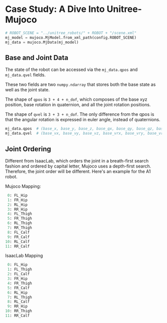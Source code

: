 # Case Study: A Dive Into Unitree-Mujoco





```python
# ROBOT_SCENE = "../unitree_robots/" + ROBOT + "/scene.xml"
mj_model = mujoco.MjModel.from_xml_path(config.ROBOT_SCENE)
mj_data = mujoco.MjData(mj_model)

```



## Base and Joint Data

The state of the robot can be accessed via the `mj_data.qpos` and `mj_data.qvel` fields.

These two fields are two `numpy.ndarray` that stores both the base state as well as the joint state.

The shape of `qpos` is `3 + 4 + n_dof`, which composes of the base xyz position, base rotation in quaternion, and all the joint rotation positions.

The shape of `qvel` is `3 + 3 + n_dof`. The only difference from the qpos is that the angular rotation is expressed in euler angle, instead of quaternions.

```bash
mj_data.qpos  # (base_x, base_y, base_z, base_qx, base_qy, base_qz, base_qw, joint...)
mj_data.qvel  # (base_vx, base_vy, base_vz, base_vrx, base_vry, base_vrz, jointv...)

```



## Joint Ordering

Different from IsaacLab, which orders the joint in a breath-first search fashion and ordered by capital letter, Mujoco uses a depth-first search. Therefore, the joint order will be different. Here's an example for the A1 robot.



Mujoco Mapping:

```python
 0: FL_Hip
 1: FR_Hip
 2: RL_Hip
 3: RR_Hip
 4: FL_Thigh
 5: FR_Thigh
 6: RL_Thigh
 7: RR_Thigh
 8: FL_Calf
 9: FR_Calf
10: RL_Calf
11: RR_Calf
```



IsaacLab Mapping

```python
 0: FL_Hip
 1: FL_Thigh
 2: FL_Calf
 3: FR_Hip
 4: FR_Thigh
 5: FR_Calf
 6: RL_Hip
 7: RL_Thigh
 8: RL_Calf
 9: RR_Hip
10: RR_Thigh
11: RR_Calf
```















